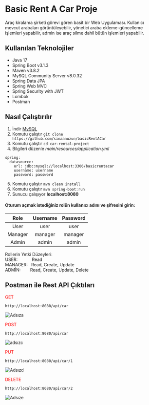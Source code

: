 # Basic Rent A Car Proje

Araç kiralama şirketi görevi gören basit bir Web Uygulaması. Kullanıcı mevcut arabaları görüntüleyebilir, yönetici araba ekleme-güncelleme işlemleri yapabilir, admin ise araç silme dahil bütün işlemleri yapabilir.


## Kullanılan Teknolojiler


- Java 17
- Spring Boot v3.1.3
- Maven v3.8.2
- MySQL Community Server v8.0.32
- Spring Data JPA
- Spring Web MVC
- Spring Security with JWT
- Lombok
- Postman


## Nasıl Çalıştırılır

1. İndir [MySQL](https://dev.mysql.com/downloads/installer/)
2. Komutu çalıştır `git clone https://github.com/sinaanuzun/basicRentACar`
3. Komutu çalıştır `cd car-rental-project`
4. Bilgileri düzenle *main/resources/application.yml*
```
spring:
  datasource:
    url: jdbc:mysql://localhost:3306/basicrentacar
    username: username
    password: password

```
5. Komutu çalıştır `mvn clean install`
6. Komutu çalıştır `mvn spring-boot:run`
7. Sunucu çalışıyor **localhost:8080**


#### Oturum açmak istediğiniz rolün kullanıcı adını ve şifresini girin:
|   Role  	| Username 	| Password 	|
|:-------:	|:--------:	|:--------:	|
|   User  	|   user   	|   user   	|
| Manager 	|  manager 	|  manager 	|
|  Admin  	|   admin  	|   admin  	|

 <b2>Rollerin Yetki Düzeyleri:</b2>                                                        <br />
USER: &nbsp;&nbsp; &nbsp;&nbsp;&nbsp; &nbsp;&nbsp;&nbsp;    Read                           <br />
MANAGER: &nbsp;                                             Read, Create, Update           <br />
ADMİN:  &nbsp;&nbsp;&nbsp;&nbsp;&nbsp;&nbsp;                Read, Create, Update, Delete   <br />

##  Postman ile Rest API Çıktıları



<font color="red">GET</font>

```
http://localhost:8080/api/car

```


![Adsıza](https://github.com/sinaanuzun/basicRentACar/assets/126362906/966fe5fe-6211-49b2-8567-9308d03fc35b)


<font color="red">POST</font>

```
http://localhost:8080/api/car

```


![adsızc](https://github.com/sinaanuzun/basicRentACar/assets/126362906/daf7d24f-38cf-4042-a6d5-ec016237fbf3)

<font color="red">PUT</font>

```
http://localhost:8080/api/car/1

```


![Adsızd](https://github.com/sinaanuzun/basicRentACar/assets/126362906/8c0f95f4-efa1-426d-83a9-2eb9f1703af5)

<font color="red">DELETE</font>

```
http://localhost:8080/api/car/2

```

![Adsıze](https://github.com/sinaanuzun/basicRentACar/assets/126362906/f7074640-a26b-4aae-a425-f040298639bf)



